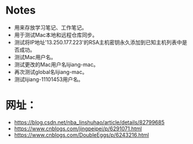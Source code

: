 # Notes
* 用来存放学习笔记、工作笔记。
* 用于测试Mac本地和远程仓库同步。
* 测试将IP地址'13.250.177.223'的RSA主机密钥永久添加到已知主机列表中是否成功。
* 测试Mac用户名。
* 测试更改的Mac用户名lijiang-mac。
* 再次测试global名lijiang-mac。
* 测试lijiang-11101453用户名。



# 网址：

- <https://blog.csdn.net/nba_linshuhao/article/details/82799685>
- <https://www.cnblogs.com/jingpeipei/p/6291071.html>
- <https://www.cnblogs.com/DoubleEggs/p/6243216.html>